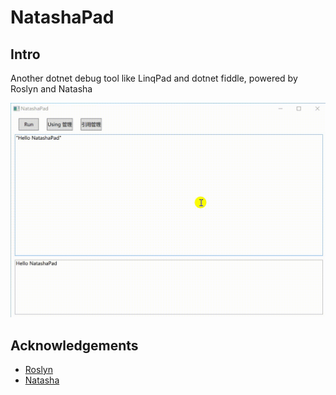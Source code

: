 # NatashaPad

## Intro

Another dotnet debug tool like LinqPad and dotnet fiddle, powered by Roslyn and Natasha

![Intro](./resources/NatashaPad-intro.gif)

## Acknowledgements

- [Roslyn](https://github.com/dotnet/roslyn)
- [Natasha](https://github.com/dotnetcore/Natasha)
